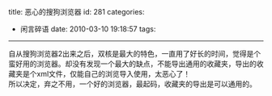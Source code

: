 title: 恶心的搜狗浏览器
id: 281
categories:
  - 闲言碎语
date: 2010-03-10 19:18:57
tags:
---

自从搜狗浏览器2出来之后，双核是最大的特色，一直用了好长的时间，觉得是个蛮好用的浏览器。却没有发现一个最大的缺点，不能导出通用的收藏夹，导出的收藏夹是个xml文件，仅能自己的浏览导入使用，太恶心了！
</br>所以决定，弃之不用，一个好的浏览器，最起码，收藏夹的导出是可以通用的。